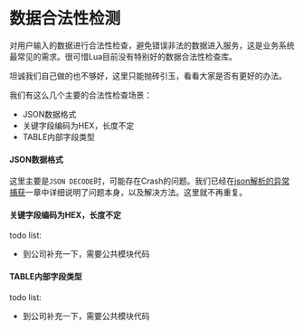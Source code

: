 # 数据合法性检测

对用户输入的数据进行合法性检查，避免错误非法的数据进入服务，这是业务系统最常见的需求。很可惜Lua目前没有特别好的数据合法性检查库。

坦诚我们自己做的也不够好，这里只能抛砖引玉，看看大家是否有更好的办法。

我们有这么几个主要的合法性检查场景：

- JSON数据格式
- 关键字段编码为HEX，长度不定
- TABLE内部字段类型

#### JSON数据格式

这里主要是`JSON DECODE`时，可能存在Crash的问题。我们已经在[json解析的异常捕获](json/parse_exception.md)一章中详细说明了问题本身，以及解决方法。这里就不再重复。

#### 关键字段编码为HEX，长度不定

todo list: 

- 到公司补充一下，需要公共模块代码

#### TABLE内部字段类型

todo list: 

- 到公司补充一下，需要公共模块代码

